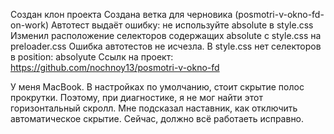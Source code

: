 Создан клон проекта
Создана ветка для черновика (posmotri-v-okno-fd-on-work)
Автотест выдаёт ошибку: не используйте absolute в style.css
Изменил расположение селекторов содержащих absolute с style.css на preloader.css
Ошибка автотестов не исчезла. В style.css нет селекторов в position: absolyute
Ссылк на проект: https://github.com/nochnoy13/posmotri-v-okno-fd

У меня MacBook. В настройках по умолчанию, стоит скрытие полос прокрутки. Поэтому, при диагностике, я не мог найти этот  горизонтальный скролл. Мне подсказал наставник, как отключить автоматическое скрытие.
Сейчас, должно всё работаеть исправно.